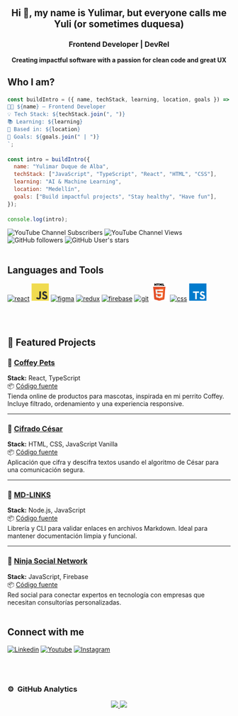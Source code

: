 <h2 align="center">Hi 👋, my name is Yulimar, but everyone calls me Yuli (or sometimes duquesa)</h2>
<h3 align="center">Frontend Developer | DevRel</h3>
<p align="center">
  <strong>Creating impactful software with a passion for clean code and great UX</strong>
</p>

## Who I am?

```javascript
const buildIntro = ({ name, techStack, learning, location, goals }) => `
👩‍💻 ${name} — Frontend Developer  
💡 Tech Stack: ${techStack.join(", ")}  
📚 Learning: ${learning}  
📍 Based in: ${location}  
🎯 Goals: ${goals.join(" | ")}
`;

const intro = buildIntro({
  name: "Yulimar Duque de Alba",
  techStack: ["JavaScript", "TypeScript", "React", "HTML", "CSS"],
  learning: "AI & Machine Learning",
  location: "Medellín",
  goals: ["Build impactful projects", "Stay healthy", "Have fun"],
});

console.log(intro);
```

![YouTube Channel Subscribers](https://img.shields.io/youtube/channel/subscribers/UC9iZHV96PZ6-7IzuT5eEMtg)
![YouTube Channel Views](https://img.shields.io/youtube/channel/views/UC9iZHV96PZ6-7IzuT5eEMtg)
![GitHub followers](https://img.shields.io/github/followers/laduquesadev?style=social)
![GitHub User's stars](https://img.shields.io/github/stars/laduquesadev)
<br></br>

## Languages and Tools
<p align="left"> 
  <a href="https://reactjs.org/" target="_blank" rel="noreferrer"> <img src="https://upload.wikimedia.org/wikipedia/commons/thumb/a/a7/React-icon.svg/1150px-React-icon.svg.png" alt="react" width="40" height="40"/></a> 
  <a href="https://developer.mozilla.org/en-US/docs/Web/JavaScript" target="_blank" rel="noreferrer"> <img src="https://raw.githubusercontent.com/devicons/devicon/master/icons/javascript/javascript-original.svg" alt="javascript" width="40" height="40"/></a> 
  <a href="https://www.figma.com/" target="_blank" rel="noreferrer"> <img src="https://www.vectorlogo.zone/logos/figma/figma-icon.svg" alt="figma" width="40" height="40"/></a> 
  <a href="https://redux.js.org/" target="_blank" rel="noreferrer"> <img src="https://redux.js.org/img/redux.svg" alt="redux" width="40" height="40"/></a> 
  <a href="https://firebase.google.com/" target="_blank" rel="noreferrer"> <img src="https://www.vectorlogo.zone/logos/firebase/firebase-icon.svg" alt="firebase" width="40" height="40"/></a> 
  <a href="https://git-scm.com/" target="_blank" rel="noreferrer"> <img src="https://www.vectorlogo.zone/logos/git-scm/git-scm-icon.svg" alt="git" width="40" height="40"/></a> 
  <a href="https://www.w3.org/html/" target="_blank" rel="noreferrer"> <img src="https://raw.githubusercontent.com/devicons/devicon/master/icons/html5/html5-original-wordmark.svg" alt="html5" width="40" height="40"/></a> 
  <a href="https://es.wikipedia.org/wiki/CSS" target="_blank" rel="noreferrer"> <img src="https://upload.wikimedia.org/wikipedia/commons/d/d5/CSS3_logo_and_wordmark.svg" alt="css" width="40" height="40"/></a>
  <a href="https://www.typescriptlang.org/" target="_blank" rel="noreferrer"><img src="https://raw.githubusercontent.com/devicons/devicon/master/icons/typescript/typescript-original.svg" alt="typescript" width="40" height="40"/></a>
</p>
<br></br>

## 🚀 Featured Projects

### 🐶 [Coffey Pets](https://laduquesadev.github.io/coffey-ecommerce/)  
**Stack:** React, TypeScript  
📦 [Código fuente](https://github.com/LaDuquesaDev/coffey-ecommerce)  
Tienda online de productos para mascotas, inspirada en mi perrito Coffey. Incluye filtrado, ordenamiento y una experiencia responsive.

---

### 🔐 [Cifrado César](https://laduquesadev.github.io/Cifrado-Cesar/src/index.html)  
**Stack:** HTML, CSS, JavaScript Vanilla  
📦 [Código fuente](https://github.com/LaDuquesaDev/Cifrado-Cesar)  
Aplicación que cifra y descifra textos usando el algoritmo de César para una comunicación segura.

---

### 🔗 [MD-LINKS](https://npmjs.com/package/md-links-yuli)  
**Stack:** Node.js, JavaScript  
📦 [Código fuente](https://github.com/LaDuquesaDev/md-links)  
Librería y CLI para validar enlaces en archivos Markdown. Ideal para mantener documentación limpia y funcional.

---

### 🥷 [Ninja Social Network](https://laduquesadev.github.io/Ninja-Social-Network/src/index.html)  
**Stack:** JavaScript, Firebase  
📦 [Código fuente](https://github.com/LaDuquesaDev/Ninja-Social-Network)  
Red social para conectar expertos en tecnología con empresas que necesitan consultorías personalizadas.
<br></br>

## Connect with me
<p align="left">
  <a href="https://linkedin.com/in/laduquesadev"><img alt="Linkedin" title="Yulimar Duque Linkedin" src="https://img.shields.io/badge/LinkedIn-0077B5?style=for-the-badge&logo=linkedin&logoColor=white"></a>
  <a href="https://www.youtube.com/@laduquesadev"><img alt="Youtube" title="LaDuquesaDev Youtube" src="https://img.shields.io/badge/Youtube-D14836?style=for-the-badge&logo=youtube&logoColor=white"></a>
  <a href="https://instagram.com/laduquesadev/"><img alt="Instagram" title="LaDuquesaDev Instagram" src="https://img.shields.io/badge/Instagram-E4405F?style=for-the-badge&logo=instagram&logoColor=white"></a>
</p>
<br></br>

### ⚙️ &nbsp;GitHub Analytics
<p align="center">
<a href="https://github.com/LaDuquesaDev">
  <img height="160em" src="https://github-readme-stats-eight-theta.vercel.app/api?username=LaDuquesaDev&show_icons=true&theme=algolia&include_all_commits=true&count_private=true"/>
  <img height="160em" src="https://github-readme-stats-eight-theta.vercel.app/api/top-langs/?username=LaDuquesaDev&layout=compact&langs_count=8&theme=algolia"/>
</a>
</p>

